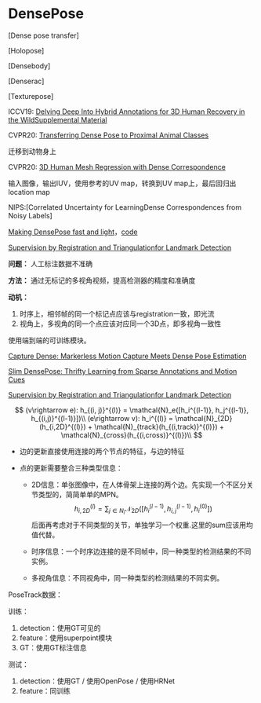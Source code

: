 # DensePose

[Dense pose transfer]

[Holopose]

[Densebody]

[Denserac]

[Texturepose]





ICCV19: [Delving Deep Into Hybrid Annotations for 3D Human Recovery in the WildSupplemental Material](http://personal.ie.cuhk.edu.hk/~ccloy/files/iccv_2019_delving_supp.pdf)



CVPR20: [Transferring Dense Pose to Proximal Animal Classes](https://openaccess.thecvf.com/content_CVPR_2020/papers/Sanakoyeu_Transferring_Dense_Pose_to_Proximal_Animal_Classes_CVPR_2020_paper.pdf)

迁移到动物身上

CVPR20: [3D Human Mesh Regression with Dense Correspondence](https://openaccess.thecvf.com/content_CVPR_2020/papers/Zeng_3D_Human_Mesh_Regression_With_Dense_Correspondence_CVPR_2020_paper.pdf)

输入图像，输出IUV，使用参考的UV map，转换到UV map上，最后回归出location map



NIPS:[Correlated Uncertainty for LearningDense Correspondences from Noisy Labels]

[Making DensePose fast and light](https://arxiv.org/pdf/2006.15190.pdf)，[code](https://github.com/zetyquickly/DensePoseFnL)



















[Supervision by Registration and Triangulationfor Landmark Detection](https://ieeexplore.ieee.org/stamp/stamp.jsp?tp=&arnumber=9050873)

**问题：** 人工标注数据不准确

**方法：** 通过无标记的多视角视频，提高检测器的精度和准确度

**动机：** 

1. 时序上，相邻帧的同一个标记点应该与registration一致，即光流
2. 视角上，多视角的同一个点应该对应同一个3D点，即多视角一致性

使用端到端的可训练模块。













[Capture Dense: Markerless Motion Capture Meets Dense Pose Estimation](https://arxiv.org/pdf/1812.01783v1.pdf)



[Slim DensePose: Thrifty Learning from Sparse Annotations and Motion Cues](https://arxiv.org/pdf/1906.05706.pdf)

[Supervision by Registration and Triangulationfor Landmark Detection]()








$$
(v\rightarrow e): h_{(i, j)}^{(l)} = \mathcal{N}_e([h_i^{(l-1)}, h_j^{(l-1)}, h_{(i,j)}^{(l-1)}])\\
(e\rightarrow v): h_i^{(l)} = \mathcal{N}_{2D}(h_{i,2D}^{(l)}) + \mathcal{N}_{track}(h_{(i,track)}^{(l)}) + \mathcal{N}_{cross}(h_{(i,cross)}^{(l)})\\
$$

- 边的更新直接使用连接的两个节点的特征，与边的特征

- 点的更新需要整合三种类型信息：

  - 2D信息：单张图像中，在人体骨架上连接的两个边。先实现一个不区分关节类型的，简简单单的MPN。
    $$
    h_{i,2D}^{(l)} = \sum_{j\in N_i}\mathcal{N}_{2D}([h_{i}^{(l-1)}, h_{i, j}^{(l-1)}, h_{i}^{(0)}])
    $$
    后面再考虑对于不同类型的关节，单独学习一个权重.这里的sum应该用均值代替。

  - 时序信息：一个时序边连接的是不同帧中，同一种类型的检测结果的不同实例。

  - 多视角信息：不同视角中，同一种类型的检测结果的不同实例。



PoseTrack数据：

训练：

1. detection：使用GT可见的
2. feature：使用superpoint模块
3. GT：使用GT标注信息

测试：

1. detection：使用GT /  使用OpenPose / 使用HRNet
2. feature：同训练

